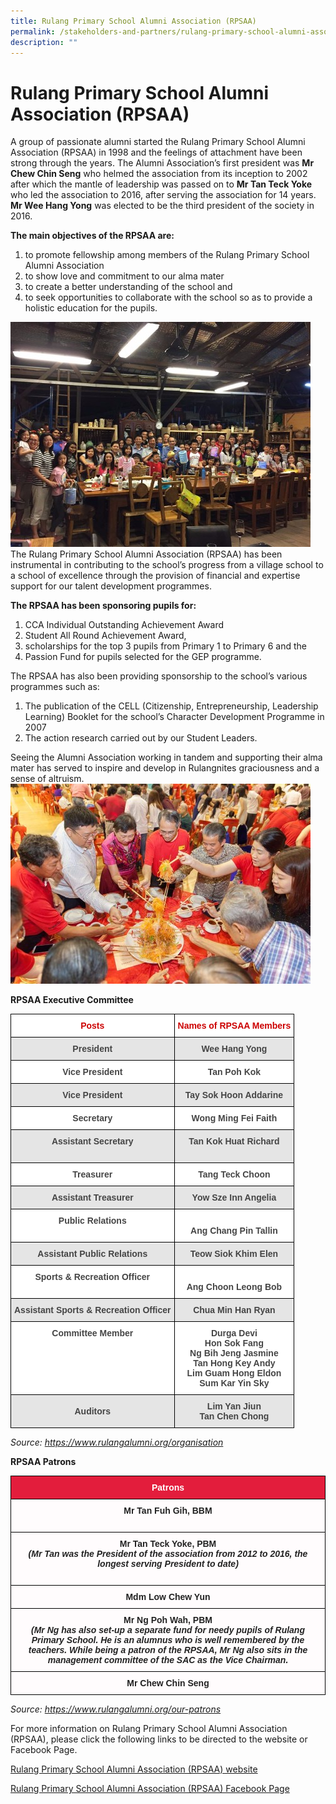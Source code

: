 ```yaml
---
title: Rulang Primary School Alumni Association (RPSAA)
permalink: /stakeholders-and-partners/rulang-primary-school-alumni-association-rpsaa
description: ""
---
```

# Rulang Primary School Alumni Association (RPSAA)

A group of passionate alumni started the Rulang Primary School Alumni Association (RPSAA) in 1998 and the feelings of attachment have been strong through the years. The Alumni Association’s first president was **Mr Chew Chin Seng** who helmed the association from its inception to 2002 after which the mantle of leadership was passed on to **Mr Tan Teck Yoke** who led the association to 2016, after serving the association for 14 years. **Mr Wee Hang Yong** was elected to be the third president of the society in 2016.

**The main objectives of the RPSAA are:**

1. to promote fellowship among members of the Rulang Primary School Alumni Association
2.  to show love and commitment to our alma mater
3. to create a better understanding of the school and
4. to seek opportunities to collaborate with the school so as to provide a holistic education for the pupils.

![](/images/02%20Alumni1.jpg)
The Rulang Primary School Alumni Association (RPSAA) has been instrumental in contributing to the school’s progress from a village school to a school of excellence through the provision of financial and expertise support for our talent development programmes.

**The RPSAA has been sponsoring pupils for:**

1.  CCA Individual Outstanding Achievement Award
2. Student All Round Achievement Award,
3. scholarships for the top 3 pupils from Primary 1 to Primary 6 and the
4. Passion Fund for pupils selected for the GEP programme.

The RPSAA has also been providing sponsorship to the school’s various programmes such as:
1. The publication of the CELL (Citizenship, Entrepreneurship, Leadership Learning) Booklet for the school’s Character Development Programme in 2007
2. The action research carried out by our Student Leaders.

Seeing the Alumni Association working in tandem and supporting their alma mater has served to inspire and develop in Rulangnites graciousness and a sense of altruism.
![](/images/02%20Alumni4.jpg)

**RPSAA Executive Committee**

<style type="text/css">
.tg  {border-collapse:collapse;border-spacing:0;}
.tg td{border-color:black;border-style:solid;border-width:1px;font-family:Arial, sans-serif;font-size:14px;
  overflow:hidden;padding:10px 5px;word-break:normal;}
.tg th{border-color:black;border-style:solid;border-width:1px;font-family:Arial, sans-serif;font-size:14px;
  font-weight:normal;overflow:hidden;padding:10px 5px;word-break:normal;}
.tg .tg-sxkx{background-color:#FFF;color:#454545;text-align:center;vertical-align:top}
.tg .tg-f8lr{background-color:#E5E5E5;color:#454545;text-align:center;vertical-align:top}
.tg .tg-8ru9{background-color:#E5E5E5;color:#454545;text-align:center;vertical-align:middle}
.tg .tg-wibo{background-color:#FFF;color:#C00;font-weight:bold;text-align:center;vertical-align:top}
.tg .tg-kyte{background-color:#E5E5E5;color:#454545;font-weight:bold;text-align:center;vertical-align:top}
.tg .tg-2fwu{background-color:#FFF;color:#454545;font-weight:bold;text-align:center;vertical-align:top}
</style>
<table class="tg">
<thead>
  <tr>
    <th class="tg-wibo">Posts</th>
    <th class="tg-wibo">Names of RPSAA Members</th>
  </tr>
</thead>
<tbody>
  <tr>
    <td class="tg-kyte">President</td>
    <td class="tg-f8lr"><span style="font-weight:bold">Wee Hang Yong</span></td>
  </tr>
  <tr>
    <td class="tg-2fwu">Vice President</td>
    <td class="tg-sxkx"><span style="font-weight:bold">Tan Poh Kok</span></td>
  </tr>
  <tr>
    <td class="tg-kyte"> Vice President</td>
    <td class="tg-f8lr"><span style="font-weight:bold"> Tay Sok Hoon Addarine</span></td>
  </tr>
  <tr>
    <td class="tg-2fwu"> Secretary</td>
    <td class="tg-sxkx"><span style="font-weight:bold"> </span><span style="font-weight:bold;background-color:initial">Wong Ming Fei Faith</span></td>
  </tr>
  <tr>
    <td class="tg-kyte"> Assistant Secretary</td>
    <td class="tg-kyte"> Tan Kok Huat Richard<br><br></td>
  </tr>
  <tr>
    <td class="tg-sxkx"><span style="font-weight:bold"> Treasurer</span></td>
    <td class="tg-sxkx"><span style="font-weight:bold"> Tang Teck Choon</span></td>
  </tr>
  <tr>
    <td class="tg-kyte"> Assistant Treasurer</td>
    <td class="tg-f8lr"><span style="font-weight:bold"> Yow Sze Inn Angelia</span></td>
  </tr>
  <tr>
    <td class="tg-2fwu"> Public Relations</td>
    <td class="tg-sxkx"><br><span style="font-weight:bold"> Ang Chang Pin Tallin</span></td>
  </tr>
  <tr>
    <td class="tg-8ru9"><span style="font-weight:bold">  Assistant Public Relations</span></td>
    <td class="tg-8ru9"><span style="font-weight:bold"> Teow Siok Khim Elen </span></td>
  </tr>
  <tr>
    <td class="tg-2fwu"> Sports &amp; Recreation Officer</td>
    <td class="tg-sxkx"><br><span style="font-weight:bold;background-color:initial"> Ang Choon Leong Bob</span></td>
  </tr>
  <tr>
    <td class="tg-kyte">Assistant Sports &amp; Recreation Officer </td>
    <td class="tg-8ru9"><span style="font-weight:bold"> Chua Min Han Ryan </span></td>
  </tr>
  <tr>
    <td class="tg-2fwu">Committee Member </td>
    <td class="tg-sxkx"><span style="font-weight:bold">Durga Devi</span><br><span style="font-weight:bold">Hon Sok Fang</span><br><span style="font-weight:bold">Ng Bih Jeng Jasmine</span><br><span style="font-weight:bold">Tan Hong Key Andy</span><br><span style="font-weight:bold">Lim Guam Hong Eldon</span><br><span style="font-weight:bold">Sum Kar Yin Sky</span></td>
  </tr>
  <tr>
    <td class="tg-8ru9"><span style="font-weight:bold"> Auditors</span></td>
    <td class="tg-f8lr"><span style="font-weight:bold">      Lim Yan Jiun</span><br><span style="font-weight:bold">       Tan Chen Chong</span></td>
  </tr>
</tbody>
</table>

*Source: https://www.rulangalumni.org/organisation*

**RPSAA Patrons**

<style type="text/css">
.tg  {border-collapse:collapse;border-spacing:0;}
.tg td{border-color:black;border-style:solid;border-width:1px;font-family:Arial, sans-serif;font-size:14px;
  overflow:hidden;padding:10px 5px;word-break:normal;}
.tg th{border-color:black;border-style:solid;border-width:1px;font-family:Arial, sans-serif;font-size:14px;
  font-weight:normal;overflow:hidden;padding:10px 5px;word-break:normal;}
.tg .tg-k2a6{background-color:#E31D3C;color:#FFF;font-weight:bold;text-align:center;vertical-align:top}
.tg .tg-d298{background-color:#FFFCFD;color:#222;font-weight:bold;text-align:center;vertical-align:top}
.tg .tg-8fqz{background-color:#FFFCFD;color:#222;text-align:center;vertical-align:top}
</style>
<table class="tg">
<thead>
  <tr>
    <th class="tg-k2a6">Patrons</th>
  </tr>
</thead>
<tbody>
  <tr>
    <td class="tg-d298">Mr Tan Fuh Gih, BBM<br><br></td>
  </tr>
  <tr>
    <td class="tg-d298">Mr Tan Teck Yoke, PBM<br><span style="font-style:italic">(Mr Tan was the President of the association from 2012 to 2016, the longest serving President to date)</span><br><br></td>
  </tr>
  <tr>
    <td class="tg-8fqz"><span style="font-weight:bold"> Mdm Low Chew Yun</span><br></td>
  </tr>
  <tr>
    <td class="tg-d298"> Mr Ng Poh Wah, PBM<br><span style="font-style:italic">(Mr Ng has also set-up a separate fund for needy pupils of Rulang Primary School. He is an alumnus who is well remembered by the teachers. While being a patron of the RPSAA, Mr Ng also sits in the management committee of the SAC as the Vice Chairman. </span></td>
  </tr>
  <tr>
    <td class="tg-d298"> Mr Chew Chin Seng</td>
  </tr>
</tbody>
</table>

*Source: https://www.rulangalumni.org/our-patrons*

For more information on Rulang Primary School Alumni Association (RPSAA), please click the following links to be directed to the website or Facebook Page.

[Rulang Primary School Alumni Association (RPSAA) website](https://www.rulangalumni.org/)

[Rulang Primary School Alumni Association (RPSAA) Facebook Page](https://www.facebook.com/RulangPrimarySchoolAlumniAssociation/?ti=as)